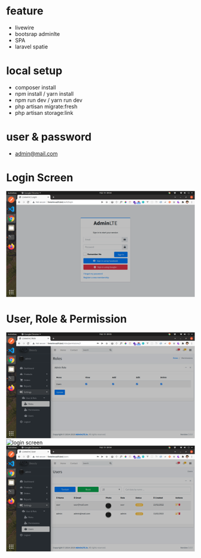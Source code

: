 # feature
- livewire
- bootsrap adminlte
- SPA
- laravel spatie

# local setup
- composer install
- npm install / yarn install
- npm run dev / yarn run dev
- php artisan migrate:fresh
- php artisan storage:link

# user & password
- admin@mail.com

# Login Screen
![login screen](https://github.com/padliyulian/laravel-livewire-auth/blob/master/public/assets/images/login.png)

# User, Role & Permission
![login screen](https://github.com/padliyulian/laravel-livewire-auth/blob/master/public/assets/images/role.png)
![login screen](https://github.com/padliyulian/laravel-livewire-auth/blob/master/public/assets/images/permission.png)
![login screen](https://github.com/padliyulian/laravel-livewire-auth/blob/master/public/assets/images/user.png)
